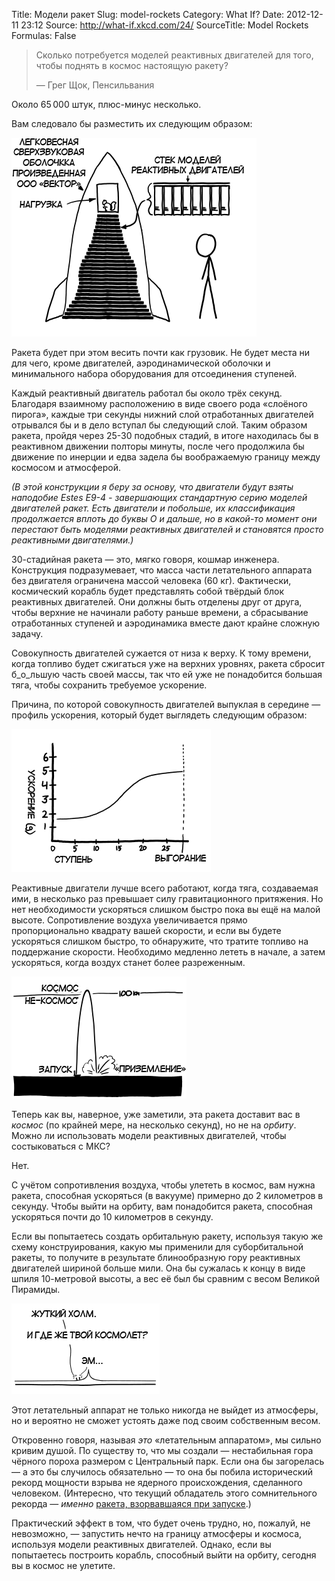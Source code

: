 Title: Модели ракет
Slug: model-rockets
Category: What If?
Date: 2012-12-11 23:12
Source: http://what-if.xkcd.com/24/
SourceTitle: Model Rockets
Formulas: False

> Сколько потребуется моделей реактивных двигателей для того, чтобы поднять в космос настоящую ракету?
>
> — Грег Щок, Пенсильвания

Около 65&thinsp;000 штук, плюс-минус несколько.

Вам следовало бы разместить их следующим образом:

![](/uploads/024-model-rockets/model_suborbital_ru.png "связка моделей реактивных двигателей, упакованных в оболочку ракеты")

Ракета будет при этом весить почти как грузовик. Не будет места ни для чего, кроме двигателей, аэродинамической оболочки и минимального набора оборудования для отсоединения ступеней.

Каждый реактивный двигатель работал бы около трёх секунд. Благодаря взаимному расположению в виде своего рода «слоёного пирога», каждые три секунды нижний слой отработанных двигателей отрывался бы и в дело вступал бы следующий слой. Таким образом ракета, пройдя через 25-30 подобных стадий, в итоге находилась бы в реактивном движении полторы минуты, после чего продолжила бы движение по инерции и едва задела бы воображаемую границу между космосом и атмосферой.

_(В этой конструкции я беру за основу, что двигатели будут взяты наподобие Estes E9-4 - завершающих стандартную серию моделей двигателей ракет. Есть двигатели и побольше, их классификация продолжается вплоть до буквы О и дальше, но в какой-то момент они перестают быть моделями реактивных двигателей и становятся просто реактивными двигателями.)_

30-стадийная ракета — это, мягко говоря, кошмар инженера. Конструкция подразумевает, что масса части летательного аппарата без двигателя ограничена массой человека (60 кг). Фактически, космический корабль будет представлять собой твёрдый блок реактивных двигателей. Они должны быть отделены друг от друга, чтобы верхние не начинали работу раньше времени, а сбрасывание отработанных ступеней и аэродинамика вместе дают крайне сложную задачу.

Совокупность двигателей сужается от низа к верху. К тому времени, когда топливо будет сжигаться уже на верхних уровнях, ракета сбросит б_о_льшую часть своей массы, так что ей уже не понадобится большая тяга, чтобы сохранить требуемое ускорение.

Причина, по которой совокупность двигателей выпуклая в середине — профиль ускорения, который будет выглядеть следующим образом:

![](/uploads/024-model-rockets/model_acceleration_ru.png "кривая, показывающая ускорение, которое начинается с маленького и становится большим примерно на полпути")

Реактивные двигатели лучше всего работают, когда тяга, создаваемая ими, в несколько раз превышает силу гравитационного притяжения. Но нет необходимости ускоряться слишком быстро пока вы ещё на малой высоте. Сопротивление воздуха увеличивается прямо пропорционально квадрату вашей скорости, и если вы будете ускоряться слишком быстро, то обнаружите, что тратите топливо на поддержание скорости. Необходимо медленно лететь в начале, а затем ускоряться, когда воздух станет более разреженным.

![](/uploads/024-model-rockets/model_space_ru.png "ракета летит из не-космоса в космос, обратно в не-космос. затем мощно приземляется.")

Теперь как вы, наверное, уже заметили, эта ракета доставит вас в _космос_ (по крайней мере, на несколько секунд), но не на _орбиту_. Можно ли использовать модели реактивных двигателей, чтобы состыковаться с МКС?

Нет.

С учётом сопротивления воздуха, чтобы улететь в космос, вам нужна ракета, способная ускоряться (в вакууме) примерно до 2 километров в секунду. Чтобы выйти на орбиту, вам понадобится ракета, способная ускоряться почти до 10 километров в секунду.

Если вы попытаетесь создать орбитальную ракету, используя такую же схему конструирования, какую мы применили для суборбитальной ракеты, то получите в результате блинообразную гору реактивных двигателей шириной больше мили. Она бы сужалась к концу в виде шпиля 10-метровой высоты, а вес её был бы сравним с весом Великой Пирамиды.

![](/uploads/024-model-rockets/model_pyramid_ru.png "ЭТО твой корабль? ... нам нужна акула побольше.")

Этот летательный аппарат не только никогда не выйдет из атмосферы, но и вероятно не сможет устоять даже под своим собственным весом.

Откровенно говоря, называя _это_ «летательным аппаратом», мы сильно кривим душой. По существу то, что мы создали — нестабильная гора чёрного пороха размером с Центральный парк. Если она бы загорелась — а это бы случилось обязательно — то она бы побила исторический рекорд мощности взрыва не ядерного происхождения, сделанного человеком. (Интересно, что текущий обладатель этого сомнительного рекорда — _именно_ [ракета, взорвавшаяся при запуске](http://www.youtube.com/watch?v=m79UO4HOQmc).)

Практический эффект в том, что будет очень трудно, но, пожалуй, не невозможно, — запустить нечто на границу атмосферы и космоса, используя модели реактивных двигателей. Однако, если вы попытаетесь построить корабль, способный выйти на орбиту, сегодня вы в космос не улетите.
